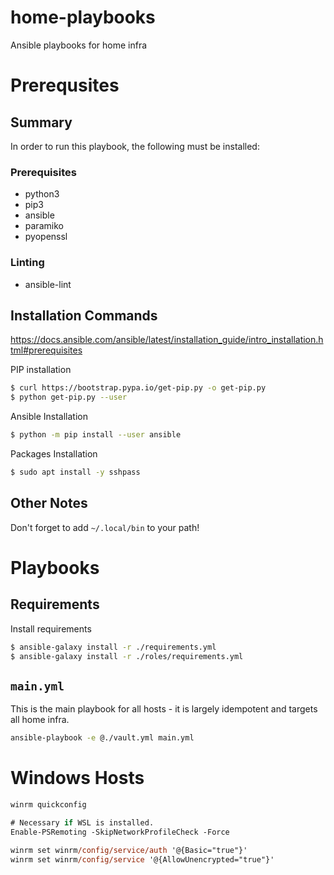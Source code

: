 # home-playbooks
Ansible playbooks for home infra

# Prerequsites

## Summary
In order to run this playbook, the following must be installed:


### Prerequisites
- python3
- pip3
- ansible
- paramiko
- pyopenssl

### Linting
- ansible-lint

## Installation Commands

https://docs.ansible.com/ansible/latest/installation_guide/intro_installation.html#prerequisites


PIP installation
```sh
$ curl https://bootstrap.pypa.io/get-pip.py -o get-pip.py
$ python get-pip.py --user
```

Ansible Installation
```sh
$ python -m pip install --user ansible
```
Packages Installation

```sh
$ sudo apt install -y sshpass
```

## Other Notes

Don't forget to add `~/.local/bin` to your path!

# Playbooks

## Requirements
Install requirements

```sh
$ ansible-galaxy install -r ./requirements.yml
$ ansible-galaxy install -r ./roles/requirements.yml
```

## `main.yml`

This is the main playbook for all hosts - it is largely idempotent and targets all home infra.

```sh
ansible-playbook -e @./vault.yml main.yml
```

# Windows Hosts
```ps
winrm quickconfig

# Necessary if WSL is installed.
Enable-PSRemoting -SkipNetworkProfileCheck -Force

winrm set winrm/config/service/auth '@{Basic="true"}'
winrm set winrm/config/service '@{AllowUnencrypted="true"}'
```
